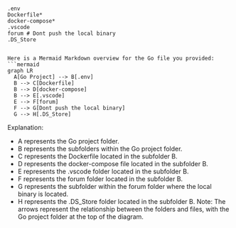 ```gitignore

.env
Dockerfile*
docker-compose*
.vscode
forum # Dont push the local binary
.DS_Store

```

```mermaid

Here is a Mermaid Markdown overview for the Go file you provided:
```mermaid
graph LR
  A[Go Project] --> B[.env]
  B --> C[Dockerfile]
  B --> D[docker-compose]
  B --> E[.vscode]
  E --> F[forum]
  F --> G[Dont push the local binary]
  G --> H[.DS_Store]
```
Explanation:

* A represents the Go project folder.
* B represents the subfolders within the Go project folder.
* C represents the Dockerfile located in the subfolder B.
* D represents the docker-compose file located in the subfolder B.
* E represents the .vscode folder located in the subfolder B.
* F represents the forum folder located in the subfolder B.
* G represents the subfolder within the forum folder where the local binary is located.
* H represents the .DS_Store folder located in the subfolder B.
Note: The arrows represent the relationship between the folders and files, with the Go project folder at the top of the diagram.

```
